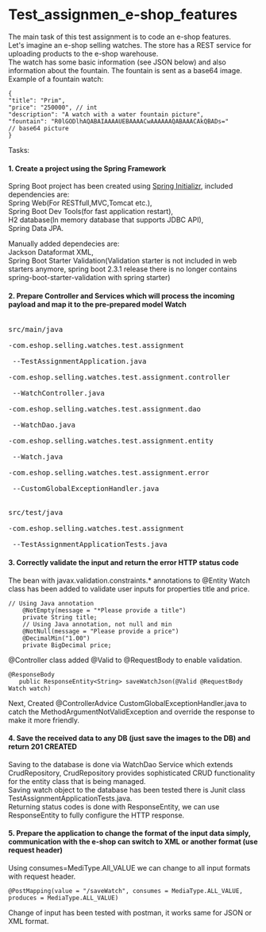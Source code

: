 # Test_assignmen_e-shop_features

The main task of this test assignment is to code an e-shop features.
<br/>Let's imagine an e-shop selling watches. The store has a REST service for uploading products
to the e-shop warehouse.
<br/>The watch has some basic information (see JSON below) and also information about the
fountain. The fountain is sent as a base64 image.
<br/>Example of a fountain watch:
```
{
"title": "Prim",
"price": "250000", // int
"description": "A watch with a water fountain picture",
"fountain": "R0lGODlhAQABAIAAAAUEBAAAACwAAAAAAQABAAACAkQBADs="
// base64 picture
}
```
Tasks:
#### 1. Create a project using the Spring Framework
Spring Boot project has been created using [Spring Initializr](https://start.spring.io), included dependencies are:
<br/> Spring Web(For RESTfull,MVC,Tomcat etc.),
<br/>Spring Boot Dev Tools(for fast application restart),
<br/>H2 database(In memory database that supports JDBC API), 
<br/>Spring Data JPA.

Manually added dependecies are: 
<br/>Jackson Dataformat XML, 
<br/>Spring Boot Starter Validation(Validation starter is not included in web starters anymore, spring boot 2.3.1 release there is no longer contains spring-boot-starter-validation with spring starter)

#### 2. Prepare Controller and Services which will process the incoming payload and map it to the pre-prepared model Watch
<pre>
<br/>src/main/java
<br/>-com.eshop.selling.watches.test.assignment
<br/> --TestAssignmentApplication.java
<br/>-com.eshop.selling.watches.test.assignment.controller
<br/> --WatchController.java
<br/>-com.eshop.selling.watches.test.assignment.dao
<br/> --WatchDao.java
<br/>-com.eshop.selling.watches.test.assignment.entity
<br/> --Watch.java
<br/>-com.eshop.selling.watches.test.assignment.error
<br/> --CustomGlobalExceptionHandler.java

<br/>src/test/java
<br/>-com.eshop.selling.watches.test.assignment
<br/> --TestAssignmentApplicationTests.java
</pre>  
  
  

#### 3. Correctly validate the input and return the error HTTP status code
The bean with javax.validation.constraints.* annotations to @Entity Watch class has been added to validate user inputs for properties title and price.

```
// Using Java annotation
	@NotEmpty(message = "*Please provide a title")
	private String title;
	// Using Java annotation, not null and min
	@NotNull(message = "Please provide a price")
    @DecimalMin("1.00")
	private BigDecimal price;
 ```
 @Controller class added @Valid to @RequestBody to enable validation.
 ```
 @ResponseBody
	public ResponseEntity<String> saveWatchJson(@Valid @RequestBody Watch watch)
```
Next, Created @ControllerAdvice CustomGlobalExceptionHandler.java to catch the MethodArgumentNotValidException and override the response to  make it more friendly.



#### 4. Save the received data to any DB (just save the images to the DB) and return 201 CREATED
Saving to the database is done via WatchDao Service which extends CrudRepository, CrudRepository provides sophisticated CRUD functionality for the entity class that is being managed.
<br/>Saving watch object to the database has been tested there is Junit class TestAssignmentApplicationTests.java.
<br/>Returning status codes is done with ResponseEntity, we can use ResponseEntity to fully configure the HTTP response.

#### 5. Prepare the application to change the format of the input data simply, communication with the e-shop can switch to XML or another format (use request header)
Using consumes=MediType.All_VALUE we can change to all input formats with request header.
 ```
@PostMapping(value = "/saveWatch", consumes = MediaType.ALL_VALUE, produces = MediaType.ALL_VALUE)
 ```
 Change of input has been tested with postman, it works same for JSON or XML format.

